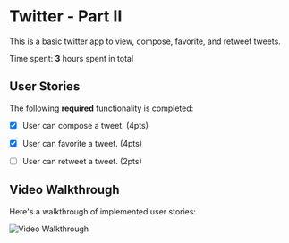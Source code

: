 
# Twitter - Part II

This is a basic twitter app to view, compose, favorite, and retweet tweets.

Time spent: **3** hours spent in total

## User Stories

The following **required** functionality is completed:

- [x] User can compose a tweet. (4pts)
- [x] User can favorite a tweet. (4pts)
- [ ] User can retweet a tweet. (2pts)


## Video Walkthrough

Here's a walkthrough of implemented user stories:

<img src='https://user-images.githubusercontent.com/86068048/155865769-6488fd89-62ba-4e2b-8c85-13b7935e4509.gif' title='Video Walkthrough' width='' alt='Video Walkthrough' />
